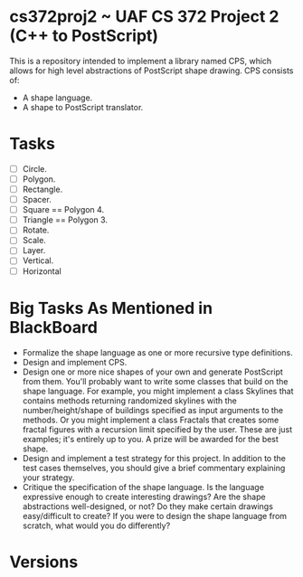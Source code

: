 
# cs372proj2 ~ UAF CS 372 Project 2 (C++ to PostScript)

This is a repository intended to implement a library named CPS, which allows for high level abstractions of PostScript shape drawing.
CPS consists of:
- A shape language.
- A shape to PostScript translator.

# Tasks

- [ ] Circle.
- [ ] Polygon.
- [ ] Rectangle.
- [ ] Spacer.
- [ ] Square == Polygon 4.
- [ ] Triangle == Polygon 3.
- [ ] Rotate.
- [ ] Scale.
- [ ] Layer.
- [ ] Vertical.
- [ ] Horizontal

# Big Tasks As Mentioned in BlackBoard

- Formalize the shape language as one or more recursive type definitions.
- Design and implement CPS.
- Design one or more nice shapes of your own and generate PostScript from them. You'll probably want to write some classes that build on the shape language. For example, you might implement a class Skylines that contains methods returning randomized skylines with the number/height/shape of buildings specified as input arguments to the methods. Or you might implement a class Fractals that creates some fractal figures with a recursion limit specified by the user. These are just examples; it's entirely up to you. A prize will be awarded for the best shape.
- Design and implement a test strategy for this project. In addition to the test cases themselves, you should give a brief commentary explaining your strategy.
- Critique the specification of the shape language. Is the language expressive enough to create interesting drawings? Are the shape abstractions well-designed, or not? Do they make certain drawings easy/difficult to create? If you were to design the shape language from scratch, what would you do differently?

# Versions

